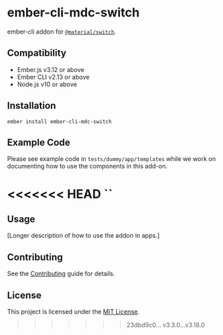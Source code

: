 ember-cli-mdc-switch
======================

ember-cli addon for [`@material/switch`](https://github.com/material-components/material-components-web/tree/master/packages/mdc-switch).


Compatibility
------------------------------------------------------------------------------

* Ember.js v3.12 or above
* Ember CLI v2.13 or above
* Node.js v10 or above


Installation
------------

    ember install ember-cli-mdc-switch
    
Example Code
---------------

Please see example code in `tests/dummy/app/templates` while we work on documenting how to 
use the components in this add-on.

<<<<<<< HEAD
``
=======
Usage
------------------------------------------------------------------------------

[Longer description of how to use the addon in apps.]


Contributing
------------------------------------------------------------------------------

See the [Contributing](CONTRIBUTING.md) guide for details.


License
------------------------------------------------------------------------------

This project is licensed under the [MIT License](LICENSE.md).
>>>>>>> 23dbd9c0... v3.3.0...v3.18.0
